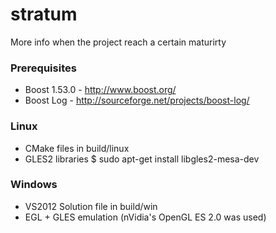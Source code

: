 stratum
=======

More info when the project reach a certain maturirty

### Prerequisites


- Boost 1.53.0 - http://www.boost.org/
- Boost Log - http://sourceforge.net/projects/boost-log/


### Linux

- CMake files in build/linux
- GLES2 libraries
  $ sudo apt-get install libgles2-mesa-dev

### Windows

- VS2012 Solution file in build/win
- EGL + GLES emulation (nVidia's OpenGL ES 2.0 was used)
